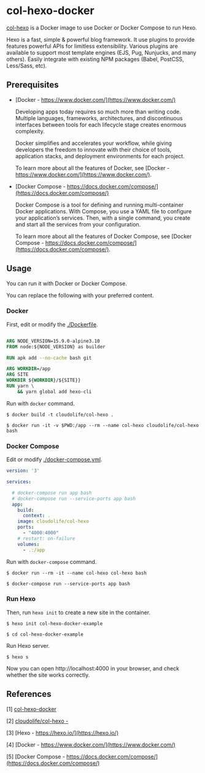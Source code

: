 
# col-hexo-docker

[col-hexo](https://github.com/CloudoLife/col-hexo-docker) is a Docker image to use Docker or Docker Compose to run Hexo.

Hexo is a fast, simple & powerful blog framework. It use plugins to provide features powerful APIs for limitless extensibility. Various plugins are available to support most template engines (EJS, Pug, Nunjucks, and many others). Easily integrate with existing NPM packages (Babel, PostCSS, Less/Sass, etc).

<!-- more -->

## Prerequisites

- [Docker - https://www.docker.com/](https://www.docker.com/)

  Developing apps today requires so much more than writing code. Multiple languages, frameworks, architectures, and discontinuous interfaces between tools for each lifecycle stage creates enormous complexity. 
  
  Docker simplifies and accelerates your workflow, while giving developers the freedom to innovate with their choice of tools, application stacks, and deployment environments for each project.

  To learn more about all the features of Docker, see [Docker - https://www.docker.com/](https://www.docker.com/).

- [Docker Compose - https://docs.docker.com/compose/](https://docs.docker.com/compose/)

  Docker Compose is a tool for defining and running multi-container Docker applications. With Compose, you use a YAML file to configure your application’s services. Then, with a single command, you create and start all the services from your configuration. 
  
  To learn more about all the features of Docker Compose, see [Docker Compose - https://docs.docker.com/compose/](https://docs.docker.com/compose/).

## Usage

You can run it with Docker or Docker Compose.

You can replace the following with your preferred content.

### Docker

First, edit or modify the [./Dockerfile](./Dockerfile).

```Dockerfile

ARG NODE_VERSION=15.9.0-alpine3.10
FROM node:${NODE_VERSION} as builder

RUN apk add --no-cache bash git

ARG WORKDIR=/app
ARG SITE
WORKDIR ${WORKDIR}/${SITE}}
RUN yarn \
    && yarn global add hexo-cli
```

Run with `docker` command.

```shell
$ docker build -t cloudolife/col-hexo .

$ docker run -it -v $PWD:/app --rm --name col-hexo cloudolife/col-hexo bash
```

### Docker Compose

Edit or modify [./docker-compose.yml](./docker-compose.yml).

```yml
version: '3'

services:

  # docker-compose run app bash
  # docker-compose run --service-ports app bash
  app:
    build:
      context: .
    image: cloudolife/col-hexo
    ports:
      - "4000:4000"
    # restart: on-failure
    volumes:
      - .:/app
```

Run with `docker-compose` command.

```shell
$ docker run --rm -it --name col-hexo col-hexo bash
```

```shell
$ docker-compose run --service-ports app bash
```

### Run Hexo

Then, run `hexo init` to create a new site in the container.

```shell
$ hexo init col-hexo-docker-example

$ cd col-hexo-docker-example
```

Run Hexo server.

```shell
$ hexo s
```

Now you can open http://localhost:4000 in your browser, and check whether the site works correctly.

## References

[1] [col-hexo-docker](https://github.com/CloudoLife/col-hexo-docker)

[2] [cloudolife/col-hexo - ](https://hub.docker.com/r/cloudolife/col-hexo)

[3] [Hexo - https://hexo.io/](https://hexo.io/)

[4] [Docker - https://www.docker.com/](https://www.docker.com/)

[5] [Docker Compose - https://docs.docker.com/compose/](https://docs.docker.com/compose/)